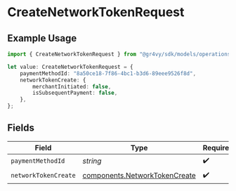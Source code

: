 # CreateNetworkTokenRequest

## Example Usage

```typescript
import { CreateNetworkTokenRequest } from "@gr4vy/sdk/models/operations";

let value: CreateNetworkTokenRequest = {
    paymentMethodId: "8a50ce18-7f86-4bc1-b3d6-89eee9526f8d",
    networkTokenCreate: {
        merchantInitiated: false,
        isSubsequentPayment: false,
    },
};
```

## Fields

| Field                                                                          | Type                                                                           | Required                                                                       | Description                                                                    |
| ------------------------------------------------------------------------------ | ------------------------------------------------------------------------------ | ------------------------------------------------------------------------------ | ------------------------------------------------------------------------------ |
| `paymentMethodId`                                                              | *string*                                                                       | :heavy_check_mark:                                                             | N/A                                                                            |
| `networkTokenCreate`                                                           | [components.NetworkTokenCreate](../../models/components/networktokencreate.md) | :heavy_check_mark:                                                             | N/A                                                                            |